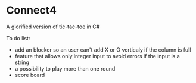# Connect4

A glorified version of tic-tac-toe in C#

To do list:
- add an blocker so an user can't add X or O verticaly if the column is full
- feature that allows only integer input to avoid errors if the input is a string
- a possibility to play more than one round
- score board
